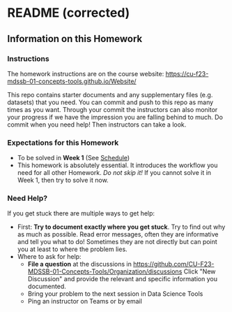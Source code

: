 # README (corrected)

## Information on this Homework

### Instructions

The homework instructions are on the course website: https://cu-f23-mdssb-01-concepts-tools.github.io/Website/

This repo contains starter documents and any supplementary files (e.g. datasets) that you need.
You can commit and push to this repo as many times as you want. 
Through your commit the instructors can also monitor your progress if we have the impression you are falling behind to much. 
Do commit when you need help! Then instructors can take a look. 

### Expectations for this Homework

- To be solved in **Week 1** (See [Schedule](https://cu-f23-mdssb-01-concepts-tools.github.io/Website/schedule.html))
- This homework is absolutely essential. It introduces the workflow you need for all other Homework. *Do not skip it!* If you cannot solve it in Week 1, then try to solve it now. 

### Need Help?

If you get stuck there are multiple ways to get help:

- First: **Try to document exactly where you get stuck**. Try to find out why as much as possible. Read error messages, often they are informative and tell you what to do! Sometimes they are not directly but can point you at least to where the problem lies. 
- Where to ask for help: 
    - **File a question** at the discussions in 
    https://github.com/CU-F23-MDSSB-01-Concepts-Tools/Organization/discussions
    Click "New Discussion" and provide the relevant and specific information you documented. 
    - Bring your problem to the next session in Data Science Tools
    - Ping an instructor on Teams or by email 






